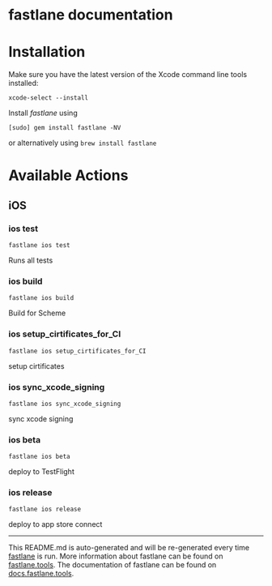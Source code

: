 fastlane documentation
================
# Installation

Make sure you have the latest version of the Xcode command line tools installed:

```
xcode-select --install
```

Install _fastlane_ using
```
[sudo] gem install fastlane -NV
```
or alternatively using `brew install fastlane`

# Available Actions
## iOS
### ios test
```
fastlane ios test
```
Runs all tests
### ios build
```
fastlane ios build
```
Build for Scheme
### ios setup_cirtificates_for_CI
```
fastlane ios setup_cirtificates_for_CI
```
setup cirtificates
### ios sync_xcode_signing
```
fastlane ios sync_xcode_signing
```
sync xcode signing
### ios beta
```
fastlane ios beta
```
deploy to TestFlight
### ios release
```
fastlane ios release
```
deploy to app store connect

----

This README.md is auto-generated and will be re-generated every time [fastlane](https://fastlane.tools) is run.
More information about fastlane can be found on [fastlane.tools](https://fastlane.tools).
The documentation of fastlane can be found on [docs.fastlane.tools](https://docs.fastlane.tools).
